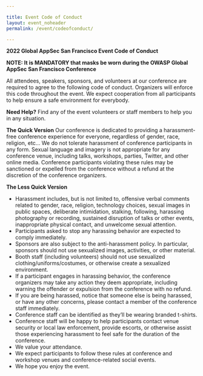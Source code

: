 ```yaml
---

title: Event Code of Conduct
layout: event_noheader
permalink: /event/codeofconduct/

---
```

**2022 Global AppSec San Francisco Event Code of Conduct**

**NOTE: It is MANDATORY that masks be worn during the OWASP Global AppSec San Francisco Conference**

All attendees, speakers, sponsors, and volunteers at our conference are required to agree to the following code of conduct. Organizers will enforce this code throughout the event. We expect cooperation from all participants to help ensure a safe environment for everybody.

**Need Help?**
Find any of the event volunteers or staff members to help you in any situation.

**The Quick Version**
Our conference is dedicated to providing a harassment-free conference experience for everyone, regardless of gender, race, religion, etc… We do not tolerate harassment of conference participants in any form. Sexual language and imagery is not appropriate for any conference venue, including talks, workshops, parties, Twitter, and other online media. Conference participants violating these rules may be sanctioned or expelled from the conference without a refund at the discretion of the conference organizers.

**The Less Quick Version**
+ Harassment includes, but is not limited to, offensive verbal comments related to gender, race, religion, technology choices, sexual images in public spaces, deliberate intimidation, stalking, following, harassing photography or recording, sustained disruption of talks or other events, inappropriate physical contact, and unwelcome sexual attention.
+ Participants asked to stop any harassing behavior are expected to comply immediately.
+ Sponsors are also subject to the anti-harassment policy. In particular, sponsors should not use sexualized images, activities, or other material.
+ Booth staff (including volunteers) should not use sexualized clothing/uniforms/costumes, or otherwise create a sexualized environment.
+ If a participant engages in harassing behavior, the conference organizers may take any action they deem appropriate, including warning the offender or expulsion from the conference with no refund.
+ If you are being harassed, notice that someone else is being harassed, or have any other concerns, please contact a member of the conference staff immediately.
+ Conference staff can be identified as they’ll be wearing branded t-shirts.
+ Conference staff will be happy to help participants contact venue security or local law enforcement, provide escorts, or otherwise assist those experiencing harassment to feel safe for the duration of the conference.
+ We value your attendance.
+ We expect participants to follow these rules at conference and workshop venues and conference-related social events.
+ We hope you enjoy the event.
